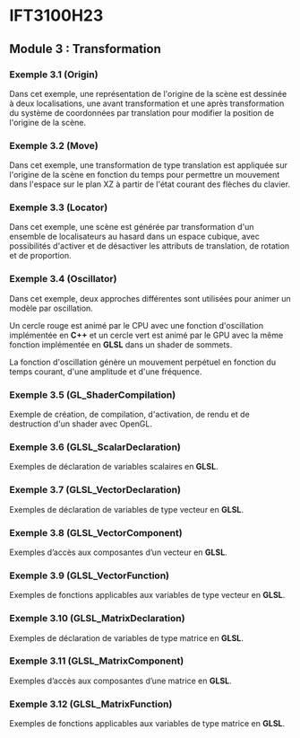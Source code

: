 # IFT3100H23

## Module 3 : Transformation

### Exemple 3.1 (Origin)

Dans cet exemple, une représentation de l'origine de la scène est dessinée à deux localisations, une avant transformation et une après transformation du système de coordonnées par translation pour modifier la position de l'origine de la scène.

### Exemple 3.2 (Move)

Dans cet exemple, une transformation de type translation est appliquée sur l'origine de la scène en fonction du temps pour permettre un mouvement dans l'espace sur le plan XZ à partir de l'état courant des flèches du clavier.

### Exemple 3.3 (Locator)

Dans cet exemple, une scène est générée par transformation d'un ensemble de localisateurs au hasard dans un espace cubique, avec possibilités d'activer et de désactiver les attributs de translation, de rotation et de proportion.

### Exemple 3.4 (Oscillator)

Dans cet exemple, deux approches différentes sont utilisées pour animer un modèle par oscillation.

Un cercle rouge est animé par le CPU avec une fonction d'oscillation implémentée en **C++** et un cercle vert est animé par le GPU avec la même fonction implémentée en **GLSL** dans un shader de sommets.

La fonction d'oscillation génère un mouvement perpétuel en fonction du temps courant, d'une amplitude et d'une fréquence. 

### Exemple 3.5 (GL_ShaderCompilation)

Exemple de création, de compilation, d'activation, de rendu et de destruction d'un shader avec OpenGL.

### Exemple 3.6 (GLSL_ScalarDeclaration)

Exemples de déclaration de variables scalaires en **GLSL**.

### Exemple 3.7 (GLSL_VectorDeclaration)

Exemples de déclaration de variables de type vecteur en **GLSL**.

### Exemple 3.8 (GLSL_VectorComponent)

Exemples d’accès aux composantes d’un vecteur en **GLSL**.

### Exemple 3.9 (GLSL_VectorFunction)

Exemples de fonctions applicables aux variables de type vecteur en **GLSL**.

### Exemple 3.10 (GLSL_MatrixDeclaration)

Exemples de déclaration de variables de type matrice en **GLSL**.

### Exemple 3.11 (GLSL_MatrixComponent)

Exemples d’accès aux composantes d’une matrice en **GLSL**.

### Exemple 3.12 (GLSL_MatrixFunction)

Exemples de fonctions applicables aux variables de type matrice en **GLSL**.
